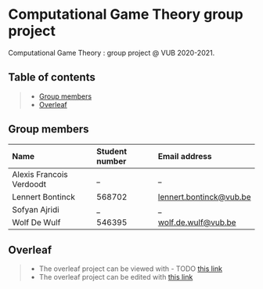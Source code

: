 # Computational Game Theory group project
Computational Game Theory : group project @ VUB 2020-2021.

## Table of contents

> - [Group members](#group-members)
> - [Overleaf](#overleaf)

## Group members

| Name     | Student number                        | Email address                               |
| :---     | :---                          | :---                                |
| Alexis Francois Verdoodt | _ | _ |
| Lennert Bontinck | 568702 | [lennert.bontinck@vub.be](mailto:lennert.bontinck@vub.be) |
| Sofyan Ajridi | _ | _ |
| Wolf De Wulf | 546395 | [wolf.de.wulf@vub.be](mailto:wolf.de.wulf@vub.be) |

## Overleaf

> - The overleaf project can be viewed with - TODO [this link](TODO)
> - The overleaf project can be edited with [this link](https://www.overleaf.com/6371712515dvfmvwjtwywr)

